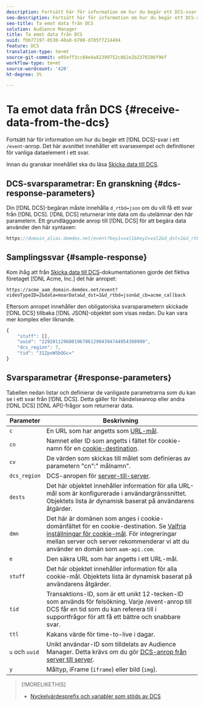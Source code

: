 ```yaml
---
description: Fortsätt här för information om hur du begär ett DCS-svar i ett /event-samtal. Det här avsnittet innehåller ett svarsexempel och definitioner för vanliga dataelement i ett svar.
seo-description: Fortsätt här för information om hur du begär ett DCS-svar i ett /event-samtal. Det här avsnittet innehåller ett svarsexempel och definitioner för vanliga dataelement i ett svar.
seo-title: Ta emot data från DCS
solution: Audience Manager
title: Ta emot data från DCS
uuid: fbb77197-8530-48a8-b708-d785f7214494
feature: DCS
translation-type: tm+mt
source-git-commit: e05eff3cc04e4a82399752c862e2b2370286f96f
workflow-type: tm+mt
source-wordcount: '420'
ht-degree: 3%

---
```



# Ta emot data från DCS {#receive-data-from-the-dcs}

Fortsätt här för information om hur du begär ett [!DNL DCS]-svar i ett `/event`-anrop. Det här avsnittet innehåller ett svarsexempel och definitioner för vanliga dataelement i ett svar.

Innan du granskar innehållet ska du läsa [Skicka data till DCS](../../../api/dcs-intro/dcs-event-calls/dcs-url-send.md).

## DCS-svarsparametrar: En granskning {#dcs-response-parameters}

Din [!DNL DCS]-begäran måste innehålla `d_rtbd=json` om du vill få ett svar från [!DNL DCS]. [!DNL DCS] returnerar inte data om du utelämnar den här parametern. Ett grundläggande anrop till [!DNL DCS] för att begära data använder den här syntaxen:

```js
https://domain_alias.demdex.net/event?key1=val1&key2=val2&d_dst=1&d_rtbd=json&d_cb=callback
```

## Samplingssvar {#sample-response}

Kom ihåg att från [Skicka data till DCS](../../../api/dcs-intro/dcs-event-calls/dcs-url-send.md)-dokumentationen gjorde det fiktiva företaget [!DNL Acme, Inc.] det här anropet:

`https://acme_aam_domain.demdex.net/event?videoTypeID=2&data=moarData&d_dst=1&d_rtbd=json&d_cb=acme_callback`

Eftersom anropet innehåller den obligatoriska svarsparametern skickade [!DNL DCS] tillbaka [!DNL JSON]-objektet som visas nedan. Du kan vara mer komplex eller liknande.

```js
{
    "stuff": [],
    "uuid": "22920112968019678612904394744954398990",
    "dcs_region": 7,
    "tid": "31ZpxW5bQGc="
}
```

## Svarsparametrar {#response-parameters}

Tabellen nedan listar och definierar de vanligaste parametrarna som du kan se i ett svar från [!DNL DCS]. Detta gäller för händelseanrop eller andra [!DNL DCS] [!DNL API]-frågor som returnerar data.

| Parameter | Beskrivning |
|--- |--- |
| `c` | En URL som har angetts som [URL-mål](../../../features/destinations/create-url-destination.md). |
| `cn` | Namnet eller ID som angetts i fältet för cookie-namn för en [cookie-destination](../../../features/destinations/create-cookie-destination.md). |
| `cv` | De värden som skickas till målet som definieras av parametern &quot;cn&quot;:&quot; målnamn&quot;. |
| `dcs_region` | DCS-anropen för [server-till-server](../../../api/dcs-intro/dcs-api-reference/dcs-regions.md). |
| `dests` | Det här objektet innehåller information för alla URL-mål som är konfigurerade i användargränssnittet. Objektets lista är dynamisk baserat på användarens åtgärder. |
| `dmn` | Det här är domänen som anges i cookie-domänfältet för en cookie-destination. Se [Valfria inställningar för cookie-mål](../../../features/destinations/cookie-destination-options.md).  För integreringar mellan server och server rekommenderar vi att du använder en domän som `aam-api.com`. |
| `e` | Den säkra URL som har angetts i ett URL-mål. |
| `stuff` | Det här objektet innehåller information för alla cookie-mål. Objektets lista är dynamisk baserat på användarens åtgärder. |
| `tid` | Transaktions-ID, som är ett unikt 12-tecken-ID som används för felsökning. Varje /event-anrop till DCS får en tid som du kan referera till i supportfrågor för att få ett bättre och snabbare svar. |
| `ttl` | Kakans värde för time-to-live i dagar. |
| `u` och  `uuid` | Unikt användar-ID som tilldelats av Audience Manager. Detta krävs om du gör [DCS-anrop från server till server](../../../api/dcs-intro/dcs-s2s/dcs-s2s-calls.md). |
| `y` | Måltyp, iFrame (`iframe`) eller bild (`img`). |

>[!MORELIKETHIS]
>
>* [Nyckelvärdesprefix och variabler som stöds av DCS](../../../api/dcs-intro/dcs-api-reference/dcs-keys.md)

